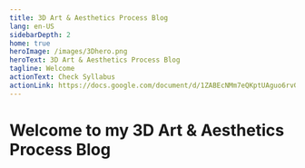 ```yaml
---
title: 3D Art & Aesthetics Process Blog
lang: en-US
sidebarDepth: 2
home: true
heroImage: /images/3Dhero.png
heroText: 3D Art & Aesthetics Process Blog
tagline: Welcome
actionText: Check Syllabus
actionLink: https://docs.google.com/document/d/1ZABEcNMm7eQKptUAguo6rvGr2fwBy-HwCKpoPPUz4SE/edit
---
```


# Welcome to my 3D Art & Aesthetics Process Blog



<br>

<br>

<br>

<br>

<br>

<br>